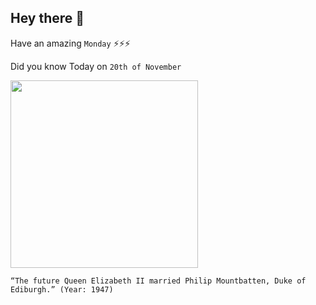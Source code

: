 ## Hey there 👋
Have an amazing `Monday` ⚡⚡⚡

Did you know Today on `20th of November`
 
 [<img src="https://i.insider.com/607074b5a451820019b3a43f?width=1300&format=jpeg&auto=webp" width="300" />](https://www.insider.com/queen-elizabeth-and-prince-philip-marriage-2016-11) 
 ```
“The future Queen Elizabeth II married Philip Mountbatten, Duke of Ediburgh.” (Year: 1947)
```
